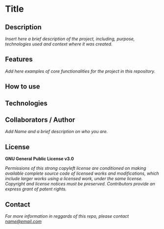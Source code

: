 # Title

## Description
*Insert here a brief description of the project, including, purpose, technologies used and context 
where it was created.*

## Features

*Add here examples of core functionalities for the project in this repository.*

## How to use

## Technologies

## Collaborators / Author
*Add Name and a brief description on who you are.*

## License
**GNU General Public License v3.0** 

*Permissions of this strong copyleft license are conditioned on making available 
complete source code of licensed works and modifications, which include larger 
works using a licensed work, under the same license. Copyright and license notices 
must be preserved. Contributors provide an express grant of patent rights.*

## Contact
*For more information in reggards of this repo, please contact name@email.com*

